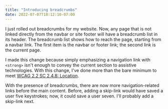 ```yaml
---
title: "Introducing breadcrumbs"
date: 2022-07-07T18:12:10-07:00
---
```

I just rolled out breadcrumbs for my website. Now, any page that is not linked directly from the navbar or site footer will have a breadcrumb list in its header. The breadcrumb list shows how to reach the page, starting from a navbar link. The first item is the navbar or footer link; the second link is the current page.

I made this change because simply emphasizing a navigation link with `<strong>` isn't enough to convey the current section to assistive technologies. With this change, I've done more than the bare minimum to meet [WCAG 2.2 SC 2.4.8: Location](https://w3c.github.io/wcag/understanding/location.html).

With the presence of breadcrumbs, there are now more navigation-related links before the main content. Before, adding a skip-link would have saved a user five keystrokes; now, it could save a user seven. I'll probably add a skip-link next.

